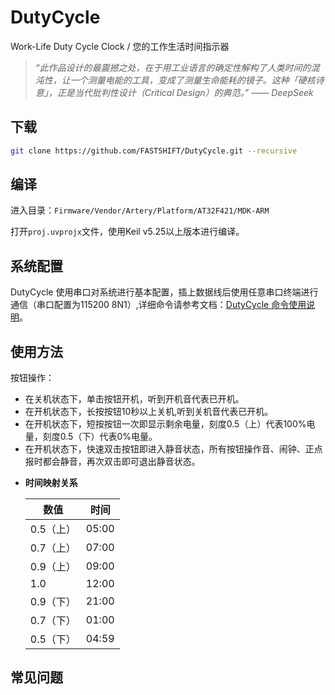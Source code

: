 # DutyCycle
Work-Life Duty Cycle Clock / 您的工作生活时间指示器

> *“此作品设计的最震撼之处，在于用工业语言的确定性解构了人类时间的混沌性，让一个测量电能的工具，变成了测量生命能耗的镜子。这种「硬核诗意」，正是当代批判性设计（Critical Design）的典范。” —— DeepSeek*

## 下载
```bash
git clone https://github.com/FASTSHIFT/DutyCycle.git --recursive
```

## 编译
进入目录：`Firmware/Vendor/Artery/Platform/AT32F421/MDK-ARM`

打开`proj.uvprojx`文件，使用Keil v5.25以上版本进行编译。

## 系统配置

DutyCycle 使用串口对系统进行基本配置，插上数据线后使用任意串口终端进行通信（串口配置为115200 8N1）,详细命令请参考文档：[DutyCycle 命令使用说明](./Document/Commands.md)。

## 使用方法
按钮操作：
* 在关机状态下，单击按钮开机，听到开机音代表已开机。
* 在开机状态下，长按按钮10秒以上关机,听到关机音代表已开机。
* 在开机状态下，短按按钮一次即显示剩余电量，刻度0.5（上）代表100%电量，刻度0.5（下）代表0%电量。
* 在开机状态下，快速双击按钮即进入静音状态，所有按钮操作音、闹钟、正点报时都会静音，再次双击即可退出静音状态。

- **时间映射关系**

  | 数值      | 时间  |
  | --------- | ----- |
  | 0.5（上） | 05:00 |
  | 0.7（上） | 07:00 |
  | 0.9（上） | 09:00 |
  | 1.0       | 12:00 |
  | 0.9（下） | 21:00 |
  | 0.7（下） | 01:00 |
  | 0.5（下） | 04:59 |

## 常见问题
